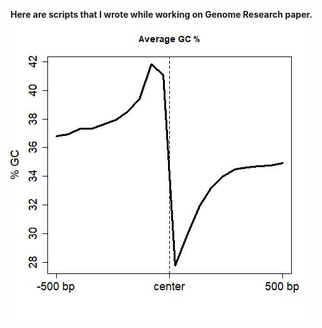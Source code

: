 **Here are scripts that I wrote while working on Genome Research paper.**
![Average plot](./GC_AveragePlot.jpg)
